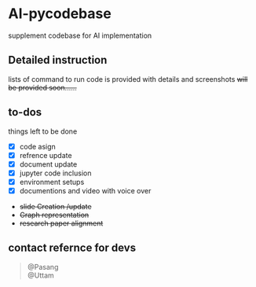 # AI-pycodebase
  supplement codebase for AI implementation

## Detailed instruction
  lists of command to run code is provided with details and screenshots
~~will be provided soon......~~

## to-dos
  things left to be done
  - [x] code asign
  - [x] refrence update
  - [x] document update
  - [x] jupyter code inclusion
  - [x] environment setups 
  - [x] documentions and video with voice over
  - ~~slide Creation /update~~
  - ~~Graph representation~~
  - ~~research paper alignment~~
  
  ## contact refernce for devs
  > @Pasang <br>
  > @Uttam
